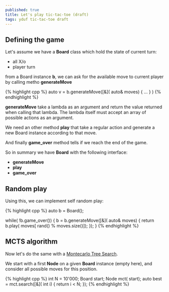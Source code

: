 ```yaml
---
published: true
title: Let's play tic-tac-toe (draft)
tags: yduf tic-tac-toe draft
---
```


## Defining the game

Let's assume we have a **Board** class which hold the state of current turn:
- all X/o
- player turn

from a Board instance **b**, we can ask for the available move to current player by calling metho **generateMove**

{% highlight cpp %}
auto v =  b.generateMove([&]( auto& moves) { ... } )
{% endhighlight %}

**generateMove** take a lambda as an argument and return the value returned when calling that lambda. The lambda itself must accept an array of possible actions as an argument.

We need an other method **play** that take a regular action and generate a new Board instance according to that move.

And finally **game_over** method tells if we reach the end of the game.

So in summary we have **Board** with the following interface:
- **generateMove**
- **play**
- **game_over**

## Random play

Using this, we can implement self random play:

{% highlight cpp %}
auto b = Board();

while( !b.game_over()) {
    b = b.generateMove([&]( auto& moves) { 
        return b.play( moves[ rand() % moves.size()]);
        });	
}
{% endhighlight %}

## MCTS algorithm 

Now let's do the same with a [Montecarlo Tree Search]().

We start with a first **Node** on a given **Board** instance (empty here),
and consider all possible moves for this position.

{% highlight cpp %}
int N = 10'000;
Board start;
Node<Board> mct( start);
auto best = mct.search([&]( int i) { return i < N; });
{% endhighlight %}
